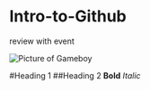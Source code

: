 # Intro-to-Github
 review with event

![Picture of Gameboy](Intro-to-Github/gameboy.png)

#Heading 1
##Heading 2
**Bold**
*Italic*
